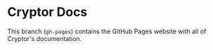 # Cryptor Docs

This branch (`gh-pages`) contains the GitHub Pages website with all of Cryptor's documentation.
